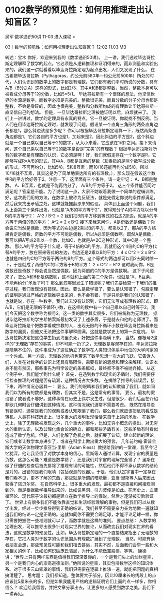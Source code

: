 # 0102数学的预见性：如何用推理走出认知盲区？


吴军·数学通识50讲
11-03
进入课程 >

03｜数学的预见性：如何用推理走出认知盲区？
12:02 11.03 MB

转述：宝木
你好，欢迎来到我的《数学通识50讲》。
上一讲，我们通过毕达哥拉斯定理解释了数学的起点，它必须是从逻辑推理和证明得来的，而非测量和实验出来的。我们这一讲就看看以毕达哥拉斯定理为起点出发，人们又发现了什么。
在古希腊毕达哥拉斯（Pythagoras，约公元前580年—约公元前500年）所处的时代，人们认识到的数学上的数字都是有理数，它们都有我们平时所说的分数，具有A/B（B分之A）这样的形式，比如2/3，其中A和B都是整数，当然，整数本身可以被看成分母等于1的分数，比如5=5/1。
毕达哥拉斯有一个很怪的想法，他坚信世界的本源是数字，而数字必须是完美的。整数很完美，而且分数的分子分母也都是整数，不会是零碎的，因此也很完美，整数和分数所构成的有理数让毕达哥拉斯一直坚信自己的想法。
但是，一旦毕达哥拉斯定理被他证明以后，麻烦就来了。
我们上一讲讲过，数学的定理具有永真的特点，它一旦被证明，你就找不到反例。当人们在用毕达哥拉斯定理时，就发现了问题。假设某一个直角三角形的两条直角边长都是1，那么斜边该是多少呢？
你可以根据毕达哥拉斯定理算一下，既然两条直角边都是1，它们各自的平方也是1，加起来是2，因此斜边的平方是2，这个斜边就是一个自己乘以自己等于2的数字，从大小来看，它应该在1和2之间。接下来请问，这个自己乘以自己等于2的数字是否是“完美”的有理数？
根据毕达哥拉斯对所有的数字都是有理数的认识，它必须是啊！好，我们就假定存在一个数字是R，它能够写成R=A/B的形式，其中A、B都是互素的整数（互素指的是两个数写成分数的形式，不可再约分，比如5/8，5和8互素；而10/16还能再约分成5/8，所以10/16就不互素，其实这是为了简单地表达所有的有理数。），那么现在假设这个数字R的平方恰好等于2。注意一下，这里面有三个条件，请一定牢记：
A、B都是整数。
A、B互素，也就是不能再约分了。
A/B的平方等于2。
这三个条件能否同时满足呢？答案是不能。为了说明这一点，大家不妨跟着我做一个简单的逻辑训练。
好，这次我们用的方法，在数学上被称为反证法，就是先假定你说的条件都满足，然后我来找出矛盾之处，这样就能推翻原来的假设。
具体到上面这个问题，我们从上面第三个条件出发，也就是“A/B的平方等于2”，就得知分子A的平方除以分母B的平方等于2：
A^2 / B^2 = 2
我们把B的平方移到等式的右边2那边，就是A的平方等于两倍的B的平方：
A^2 = 2 x B^2
接下来我来问你，A是奇数还是偶数？你会说它当然是偶数，因为等式的右边是2乘以B的平方，都乘以2了，那A的平方结果肯定是偶数，奇数的平方不可能是偶数，所以A必须是偶数啊。既然A是偶数，我可以把A写成2乘以一个数，比如C，也就是A=2C这种形式，其中C是一个整数。
那么A的平方等于什么呢，等于4倍的C的平方，我就用这个4倍的C的平方代替A的平方，放在原来等式的左边，右边还是2乘以B的平方：
4 x C^2 = 2 x B^2
也就是四倍的C的平方等于两倍的B的平方。这个等式的两边都可以用2去同时除一下，于是就成了两倍的C的平方等于B的平方：
2 x C^2 = B^2
这时我问你，B是偶数还是奇数？你会说当然是偶数，因为两倍的C的平方是偶数啊。
这下子问题来了，怎么A和B都是偶数呢，这不就和上面的第二个条件，也就是“A、B互素，不能再约分”矛盾了吗？
那么到底哪里发生了错误呢？我们先要检查一下我们的推导过程，我们发现没有错误。因此，要么是数学错了，要么是认知错了。勾股定理的证明是通过严格的逻辑推导出来的，也不会有错，于是只能是我们的认知错了。
也就是说，存在一种数字，我们过去没有认识到，它们无法写成有理数的形式，即A/B，它们是无限的不循环小数，在这样的数中有一个自己乘以自己时等于2。我们今天把这个数字称为根号2。这一类的数字其实很多，它们被统称为无理数。
据说毕达哥拉斯的学生希帕索斯最初发现了上述矛盾，于是就去和他的老师讲了。而毕达哥拉斯是个把数学看成宗教的人，出现无限的不循环小数在毕达哥拉斯看来是数学的漏洞，但他又无法把这件事解释圆满，这就是数学史上的第一次危机。
毕达哥拉斯决定把这位学生扔到海里杀死，好把这件事隐瞒下来。
当然，像根号2这样的“无理数”存在的事实，却不可能一扔了之，无理数是客观存在的，毕达哥拉斯是隐瞒不住的，这件事成为了这位确立了数学在人类知识体系中地位的大学问家的一个污点。
另一方面，无理数的危机也带来了数学思想一次大的飞跃，它告诉人们，人类在对数字的认识上还具有局限性，需要有新的思想和理论来解释，认识本身不能有禁区，那些事先为科学设定的条条框框，最终都不得不被抛弃掉。
从这个例子中，我们能学到什么呢？
首先，在遇到数学和现实的矛盾时，我们需要仔细检查推理的过程是否有疏漏，这种情况占大多数。
在排除了推导的错误后，接下来，两种情况必居其一：
要么，我们的眼睛和我们的认知欺骗了我们，就如同我们以为所有的数都是有理数，但其实不是。这是常有的事情。
要么，最初的假设错了或者说不够好。这种事情在历史上偶尔发生过，但是很少，我们后面在介绍非欧几何时会仔细讲到这种情况。这种情况我们通常不需要考虑。
既然在推导没有错误时，通常是我们的观察或者认知欺骗了我们，那么我们就应该把危机看成是转机。人类在科技历史上，很多重大的发明发现恰恰来自于上述的矛盾。
在数学史上，除了无理数被发现之外，几个重大的事件，比如无穷小概念的提出，对无穷大的重新认识，以及公理化集合论的确立，都和那些矛盾有关。这些矛盾有时看似造成了数学危机，但是，人们化解了危机之后，就拓展了认知，建立起新的理论。它们或者让数学本身进步了，或者在科学上做出重大的预言。
几年前约翰·霍普金斯大学的天体物理学家亚当·里斯（Adam Riess）教授给我讲的一堂课，我至今记忆犹深，他让我坚信了对数学本身的信心。里斯等人通过计算，发现宇宙的质量是负数，这怎么可能？难道是数学错了，还是我们对宇宙的理解完全错了？
里斯在做了仔细的检查后首先排除了推理有误的可能性，然后他们不得不承认数学的结论是对的，出错的是我们眼睛（包括观测的仪器）。于是，他们认定宇宙中一定存在我们看不见，更不了解的东西，那些就是所谓的暗能量，亚当·里斯等人后来因此获得了诺贝尔奖。
在自然科学上，很多重大的发现，最初都不是直接和间接观测到的，而是根据数学推导出来的，比如说黑洞、引力波便是如此。在历史上，血液循环论、现代原子论最初都是建立在数学推导上的假说，然后才逐渐被实验验证了。
世界上有很多我们不能依靠直觉和生活经验理解的事物，但是我们可以从数学出发，经过一步步推导得到正确的结论，我们甚至不需要亲力亲为地做一遍就知道我们的结论一定是正确的。这就如同你不需要会踢足球，才能评论足球一样，你只需要把握住一些准则就可以了，而数学就是这样的准则。
要点总结：
从数学的定理出发，可以推导出很多针对现实世界的推论，从而改变我们对现实世界的看法，这就是数学的预见性。比如，毕达哥拉斯定理的一个直接结果指出了无理数的存在，它把人类对于数字的认识范围从有理数扩展到了无理数。
当然，可能有读者朋友会想，那些预见性可能和我们相去甚远，其实不然，后面我们会举一些和大家相关的例子，比如如何识破庞氏骗局，为什么不能做空股票，等等。
康德讲：“世界上只有两样东西是值得我们深深景仰的，一个是我们头上的灿烂星空，另一个是我们内心的崇高道德法则。”他所说的星空，其实包括数学这样的知识体系。对于很多云山雾罩的事情，我们只需要在逻辑上推演一遍，就能把问题的真相搞清楚了。
思考题：
我们都知道，整体要大于部分，因此10厘米长的线段上的点应该比5厘米长的多，但是如果我能用严格的逻辑证明它们上面的点一样多，你相信么？
欢迎给我留言，并把文章分享出去，让更多的人感受到数学之美。我们下一讲再见。
